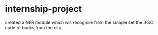 # internship-project
created a NER module which will recognise from the smaple set the IFSC code of banks from the city.
